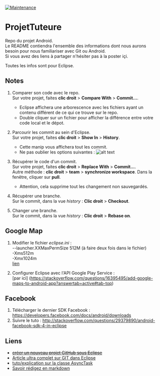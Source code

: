 [![Maintenance](https://img.shields.io/badge/Maintained%3F-no-red.svg)](https://shields.io/)

# ProjetTuteure
Repo du projet Android.  
Le README contiendra l'ensemble des informations dont nous aurons besoin pour nous familiariser avec Git ou Android.  
Si vous avez des liens à partager n'hésiter pas à la poster içi.

Toutes les infos sont pour Eclipse.

## Notes
1. Comparer son code avec le repo.  
Sur votre projet, faites __clic droit__ > __Compare With__ > __Commit...__.  
   * Eclipse affichera une arborescence avec les fichiers ayant un contenu différent de ce qui ce trouve sur le repo.  
   * Double cliquer sur un fichier pour afficher la différence entre votre code local et le dépot.


2. Parcourir les commit au sein d'Eclipse.  
Sur votre projet, faites __clic droit__ > __Show In__ > __History__.  
   * Cette manip vous affichera tout les commit.
   * Ne pas oublier les options suivantes :  ![alt text](https://i.stack.imgur.com/jHlmb.png "all commit")  


3. Récupérer le code d'un commit.  
Sur votre projet, faites __clic droit__ > __Replace With__ > __Commit...__.  
Autre méthode : __clic droit__ > __team__ > __synchronize workspace__. Dans la fenêtre, cliquer sur __pull__.  
   * Attention, cela supprime tout les changement non sauvegardés.  


4. Récupérer une branche.  
Sur le commit, dans la vue *history* : __Clic droit__ > __Checkout__.  


5. Changer une branche.  
Sur le commit, dans la vue *history* : __Clic droit__ > __Rebase on__.  


## Google Map
1. Modifier le fichier *eclipse.ini* :  
--launcher.XXMaxPermSize 512M (à faire deux fois dans le fichier)  
-Xms512m  
-Xmx1024m  
[lien](https://stackoverflow.com/questions/22282980/unable-to-execute-dex-gc-overhead-limit-exceeded#tab-top)  

2. Configurer Eclipse avec l'API Google Play Service :  
[par ici] (https://stackoverflow.com/questions/16395495/add-google-maps-to-android-app?answertab=active#tab-top)  

## Facebook
1. Télécharger le dernier SDK Facebook : https://developers.facebook.com/docs/android/downloads
2. Suivre le tuto : http://stackoverflow.com/questions/29379890/android-facebook-sdk-4-in-eclipse

## Liens
* [~~créer un nouveau projet GitHub sous Eclipse~~](http://www.throrinstudio.com/dev/creer-un-nouveau-projet-github-sous-eclipse/)  
* [Article ultra complet sur GIT dans Eclipse](http://www.vogella.com/tutorials/EclipseGit/article.html)
* [tuto/explication sur la classe AsyncTask](http://olegoaer.developpez.com/tutos/mobile/android/rpc/#LII-B)
* [Savoir rédigez en markdown](https://github.com/adam-p/markdown-here/wiki/Markdown-Cheatsheet)
